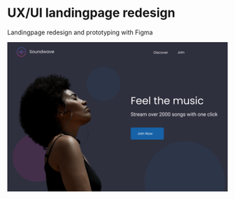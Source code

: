 # UX/UI landingpage redesign

Landingpage redesign and prototyping with Figma 

![Prototype Landingpage](https://github.com/dianavile/Landingpage/blob/master/Prototyping_practice.png)
